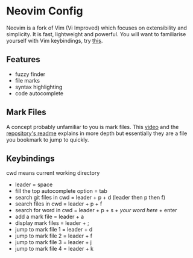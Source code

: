 # Neovim Config
Neovim is a fork of Vim (Vi Improved) which focuses on extensibility and simplicity. It is fast, lightweight and powerful. You will want to familiarise yourself with Vim keybindings, try [this](https://www.openvim.com/).

## Features
- fuzzy finder
- file marks
- syntax highlighting
- code autocomplete

## Mark Files
A concept probably unfamiliar to you is mark files. This [video](https://www.youtube.com/watch?v=Qnos8aApa9g&ab_channel=ThePrimeagen) and the [repository's readme](https://github.com/ThePrimeagen/harpoon) explains in more depth but essentially they are a file you bookmark to jump to quickly.

## Keybindings
cwd means current working directory
- leader = space
- fill the top autocomplete option = tab
- search git files in cwd = leader + p + d (leader then p then f)
- search files in cwd = leader + p + f
- search for word in cwd = leader + p + s + *your word here* + enter
- add a mark file = leader + a
- display mark files = leader + ;
- jump to mark file 1 = leader + d
- jump to mark file 2 = leader + f
- jump to mark file 3 = leader + j
- jump to mark file 4 = leader + k

